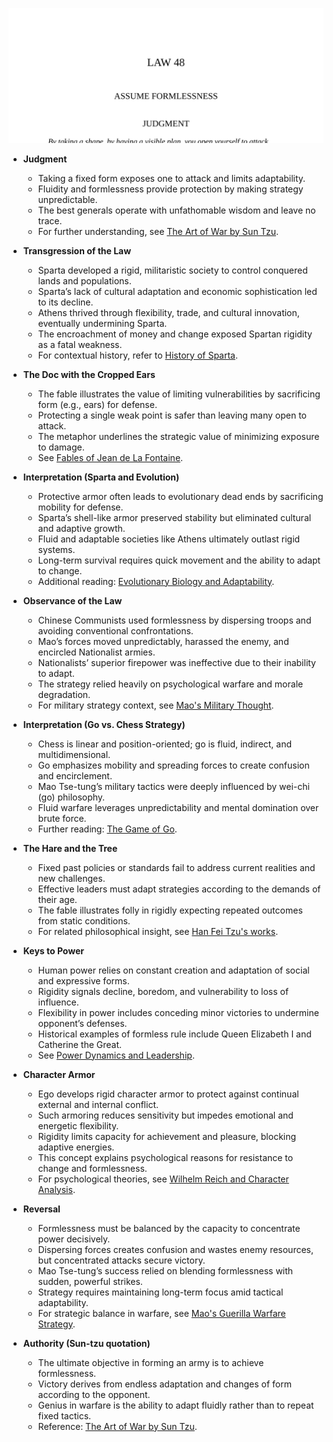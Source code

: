 ![48-formlessness](48-formlessness.best.png)

- **Judgment**  
  - Taking a fixed form exposes one to attack and limits adaptability.  
  - Fluidity and formlessness provide protection by making strategy unpredictable.  
  - The best generals operate with unfathomable wisdom and leave no trace.  
  - For further understanding, see [The Art of War by Sun Tzu](https://en.wikipedia.org/wiki/The_Art_of_War).

- **Transgression of the Law**  
  - Sparta developed a rigid, militaristic society to control conquered lands and populations.  
  - Sparta’s lack of cultural adaptation and economic sophistication led to its decline.  
  - Athens thrived through flexibility, trade, and cultural innovation, eventually undermining Sparta.  
  - The encroachment of money and change exposed Spartan rigidity as a fatal weakness.  
  - For contextual history, refer to [History of Sparta](https://www.britannica.com/place/Sparta-ancient-Greek-city-state).

- **The Doc with the Cropped Ears**  
  - The fable illustrates the value of limiting vulnerabilities by sacrificing form (e.g., ears) for defense.  
  - Protecting a single weak point is safer than leaving many open to attack.  
  - The metaphor underlines the strategic value of minimizing exposure to damage.  
  - See [Fables of Jean de La Fontaine](https://en.wikipedia.org/wiki/Jean_de_La_Fon­taine).

- **Interpretation (Sparta and Evolution)**  
  - Protective armor often leads to evolutionary dead ends by sacrificing mobility for defense.  
  - Sparta’s shell-like armor preserved stability but eliminated cultural and adaptive growth.  
  - Fluid and adaptable societies like Athens ultimately outlast rigid systems.  
  - Long-term survival requires quick movement and the ability to adapt to change.  
  - Additional reading: [Evolutionary Biology and Adaptability](https://www.nature.com/scitable/topicpage/evolution-and-adaptation-197).

- **Observance of the Law**  
  - Chinese Communists used formlessness by dispersing troops and avoiding conventional confrontations.  
  - Mao’s forces moved unpredictably, harassed the enemy, and encircled Nationalist armies.  
  - Nationalists’ superior firepower was ineffective due to their inability to adapt.  
  - The strategy relied heavily on psychological warfare and morale degradation.  
  - For military strategy context, see [Mao's Military Thought](https://www.britannica.com/topic/Mao-Tse-tung).

- **Interpretation (Go vs. Chess Strategy)**  
  - Chess is linear and position-oriented; go is fluid, indirect, and multidimensional.  
  - Go emphasizes mobility and spreading forces to create confusion and encirclement.  
  - Mao Tse-tung’s military tactics were deeply influenced by wei-chi (go) philosophy.  
  - Fluid warfare leverages unpredictability and mental domination over brute force.  
  - Further reading: [The Game of Go](https://www.britannica.com/topic/go-board-game).

- **The Hare and the Tree**  
  - Fixed past policies or standards fail to address current realities and new challenges.  
  - Effective leaders must adapt strategies according to the demands of their age.  
  - The fable illustrates folly in rigidly expecting repeated outcomes from static conditions.  
  - For related philosophical insight, see [Han Fei Tzu's works](https://plato.stanford.edu/entries/han-fei/).

- **Keys to Power**  
  - Human power relies on constant creation and adaptation of social and expressive forms.  
  - Rigidity signals decline, boredom, and vulnerability to loss of influence.  
  - Flexibility in power includes conceding minor victories to undermine opponent’s defenses.  
  - Historical examples of formless rule include Queen Elizabeth I and Catherine the Great.  
  - See [Power Dynamics and Leadership](https://hbr.org/2018/05/the-importance-of-flexible-leadership).

- **Character Armor**  
  - Ego develops rigid character armor to protect against continual external and internal conflict.  
  - Such armoring reduces sensitivity but impedes emotional and energetic flexibility.  
  - Rigidity limits capacity for achievement and pleasure, blocking adaptive energies.  
  - This concept explains psychological reasons for resistance to change and formlessness.  
  - For psychological theories, see [Wilhelm Reich and Character Analysis](https://www.britannica.com/biography/Wilhelm-Reich).

- **Reversal**  
  - Formlessness must be balanced by the capacity to concentrate power decisively.  
  - Dispersing forces creates confusion and wastes enemy resources, but concentrated attacks secure victory.  
  - Mao Tse-tung’s success relied on blending formlessness with sudden, powerful strikes.  
  - Strategy requires maintaining long-term focus amid tactical adaptability.  
  - For strategic balance in warfare, see [Mao's Guerilla Warfare Strategy](https://www.britannica.com/topic/guerrilla-warfare).

- **Authority (Sun-tzu quotation)**  
  - The ultimate objective in forming an army is to achieve formlessness.  
  - Victory derives from endless adaptation and changes of form according to the opponent.  
  - Genius in warfare is the ability to adapt fluidly rather than to repeat fixed tactics.  
  - Reference: [The Art of War by Sun Tzu](https://en.wikipedia.org/wiki/The_Art_of_War).
